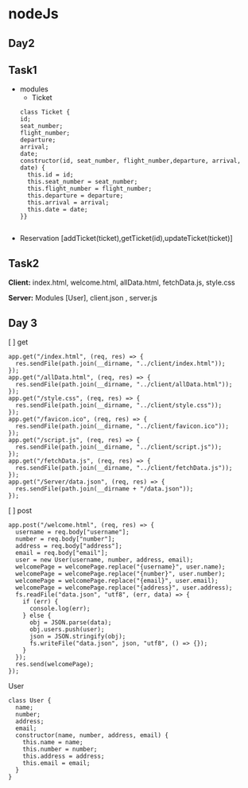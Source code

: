 # nodeJs

## Day2 

## Task1
- modules
  - Ticket
  ``` 
  class Ticket {
  id;
  seat_number;
  flight_number;
  departure;
  arrival;
  date;
  constructor(id, seat_number, flight_number,departure, arrival, date) {
    this.id = id;
    this.seat_number = seat_number;
    this.flight_number = flight_number;
    this.departure = departure;
    this.arrival = arrival;
    this.date = date;
  }}


 - Reservation [addTicket(ticket),getTicket(id),updateTicket(ticket)]




## Task2

**Client:** index.html, welcome.html, allData.html, fetchData.js, style.css

**Server:** Modules [User], client.json , server.js


## Day 3
[ ] get
```
app.get("/index.html", (req, res) => {
  res.sendFile(path.join(__dirname, "../client/index.html"));
});
app.get("/allData.html", (req, res) => {
  res.sendFile(path.join(__dirname, "../client/allData.html"));
});
app.get("/style.css", (req, res) => {
  res.sendFile(path.join(__dirname, "../client/style.css"));
});
app.get("/favicon.ico", (req, res) => {
  res.sendFile(path.join(__dirname, "../client/favicon.ico"));
});
app.get("/script.js", (req, res) => {
  res.sendFile(path.join(__dirname, "../client/script.js"));
});
app.get("/fetchData.js", (req, res) => {
  res.sendFile(path.join(__dirname, "../client/fetchData.js"));
});
app.get("/Server/data.json", (req, res) => {
  res.sendFile(path.join(__dirname + "/data.json"));
});
```
[ ] post
```
app.post("/welcome.html", (req, res) => {
  username = req.body["username"];
  number = req.body["number"];
  address = req.body["address"];
  email = req.body["email"];
  user = new User(username, number, address, email);
  welcomePage = welcomePage.replace("{username}", user.name);
  welcomePage = welcomePage.replace("{number}", user.number);
  welcomePage = welcomePage.replace("{email}", user.email);
  welcomePage = welcomePage.replace("{address}", user.address);
  fs.readFile("data.json", "utf8", (err, data) => {
    if (err) {
      console.log(err);
    } else {
      obj = JSON.parse(data);
      obj.users.push(user);
      json = JSON.stringify(obj);
      fs.writeFile("data.json", json, "utf8", () => {});
    }
  });
  res.send(welcomePage);
});

```

User 
```
class User {
  name;
  number;
  address;
  email;
  constructor(name, number, address, email) {
    this.name = name;
    this.number = number;
    this.address = address;
    this.email = email;
  }
}
```
